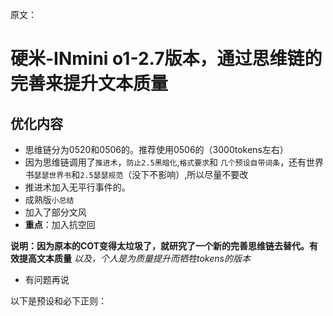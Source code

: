 原文：

# 硬米-INmini o1-2.7版本，通过思维链的完善来提升文本质量

## 优化内容
- 思维链分为0520和0506的。推荐使用0506的（3000tokens左右）
- 因为思维链调用了`推进术`，`防止2.5黑暗化`,`格式要求`和 `几个预设自带词条`，还有世界书`瑟瑟世界书`和`2.5瑟瑟规范`（没下不影响）,所以尽量不要改
- 推进术加入无平行事件的。
- 成熟版`小总结`
- 加入了部分文风
- **重点**：加入抗空回

**说明：因为原本的COT变得太垃圾了，就研究了一个新的完善思维链去替代。有效提高文本质量**
*以及，个人是为质量提升而牺牲tokens的版本*

- 有问题再说

以下是预设和必下正则：
